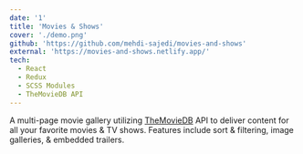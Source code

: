```yaml
---
date: '1'
title: 'Movies & Shows'
cover: './demo.png'
github: 'https://github.com/mehdi-sajedi/movies-and-shows'
external: 'https://movies-and-shows.netlify.app/'
tech:
  - React
  - Redux
  - SCSS Modules
  - TheMovieDB API
---
```


A multi-page movie gallery utilizing [TheMovieDB](https://www.themoviedb.org) API to deliver content for all your favorite movies & TV shows. Features include sort & filtering, image galleries, & embedded trailers.
